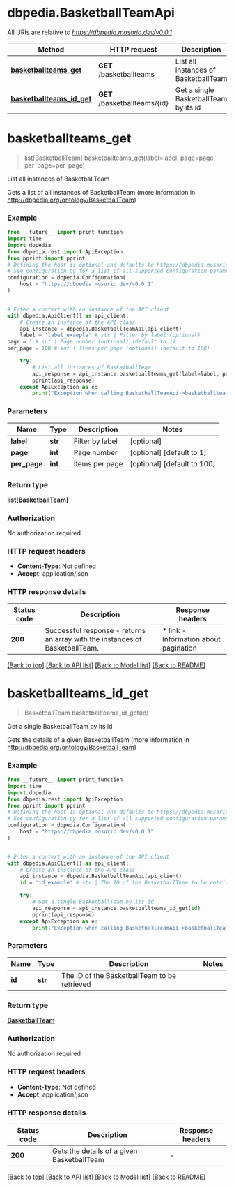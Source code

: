 # dbpedia.BasketballTeamApi

All URIs are relative to *https://dbpedia.mosorio.dev/v0.0.1*

Method | HTTP request | Description
------------- | ------------- | -------------
[**basketballteams_get**](BasketballTeamApi.md#basketballteams_get) | **GET** /basketballteams | List all instances of BasketballTeam
[**basketballteams_id_get**](BasketballTeamApi.md#basketballteams_id_get) | **GET** /basketballteams/{id} | Get a single BasketballTeam by its id


# **basketballteams_get**
> list[BasketballTeam] basketballteams_get(label=label, page=page, per_page=per_page)

List all instances of BasketballTeam

Gets a list of all instances of BasketballTeam (more information in http://dbpedia.org/ontology/BasketballTeam)

### Example

```python
from __future__ import print_function
import time
import dbpedia
from dbpedia.rest import ApiException
from pprint import pprint
# Defining the host is optional and defaults to https://dbpedia.mosorio.dev/v0.0.1
# See configuration.py for a list of all supported configuration parameters.
configuration = dbpedia.Configuration(
    host = "https://dbpedia.mosorio.dev/v0.0.1"
)


# Enter a context with an instance of the API client
with dbpedia.ApiClient() as api_client:
    # Create an instance of the API class
    api_instance = dbpedia.BasketballTeamApi(api_client)
    label = 'label_example' # str | Filter by label (optional)
page = 1 # int | Page number (optional) (default to 1)
per_page = 100 # int | Items per page (optional) (default to 100)

    try:
        # List all instances of BasketballTeam
        api_response = api_instance.basketballteams_get(label=label, page=page, per_page=per_page)
        pprint(api_response)
    except ApiException as e:
        print("Exception when calling BasketballTeamApi->basketballteams_get: %s\n" % e)
```

### Parameters

Name | Type | Description  | Notes
------------- | ------------- | ------------- | -------------
 **label** | **str**| Filter by label | [optional] 
 **page** | **int**| Page number | [optional] [default to 1]
 **per_page** | **int**| Items per page | [optional] [default to 100]

### Return type

[**list[BasketballTeam]**](BasketballTeam.md)

### Authorization

No authorization required

### HTTP request headers

 - **Content-Type**: Not defined
 - **Accept**: application/json

### HTTP response details
| Status code | Description | Response headers |
|-------------|-------------|------------------|
**200** | Successful response - returns an array with the instances of BasketballTeam. |  * link - Information about pagination <br>  |

[[Back to top]](#) [[Back to API list]](../README.md#documentation-for-api-endpoints) [[Back to Model list]](../README.md#documentation-for-models) [[Back to README]](../README.md)

# **basketballteams_id_get**
> BasketballTeam basketballteams_id_get(id)

Get a single BasketballTeam by its id

Gets the details of a given BasketballTeam (more information in http://dbpedia.org/ontology/BasketballTeam)

### Example

```python
from __future__ import print_function
import time
import dbpedia
from dbpedia.rest import ApiException
from pprint import pprint
# Defining the host is optional and defaults to https://dbpedia.mosorio.dev/v0.0.1
# See configuration.py for a list of all supported configuration parameters.
configuration = dbpedia.Configuration(
    host = "https://dbpedia.mosorio.dev/v0.0.1"
)


# Enter a context with an instance of the API client
with dbpedia.ApiClient() as api_client:
    # Create an instance of the API class
    api_instance = dbpedia.BasketballTeamApi(api_client)
    id = 'id_example' # str | The ID of the BasketballTeam to be retrieved

    try:
        # Get a single BasketballTeam by its id
        api_response = api_instance.basketballteams_id_get(id)
        pprint(api_response)
    except ApiException as e:
        print("Exception when calling BasketballTeamApi->basketballteams_id_get: %s\n" % e)
```

### Parameters

Name | Type | Description  | Notes
------------- | ------------- | ------------- | -------------
 **id** | **str**| The ID of the BasketballTeam to be retrieved | 

### Return type

[**BasketballTeam**](BasketballTeam.md)

### Authorization

No authorization required

### HTTP request headers

 - **Content-Type**: Not defined
 - **Accept**: application/json

### HTTP response details
| Status code | Description | Response headers |
|-------------|-------------|------------------|
**200** | Gets the details of a given BasketballTeam |  -  |

[[Back to top]](#) [[Back to API list]](../README.md#documentation-for-api-endpoints) [[Back to Model list]](../README.md#documentation-for-models) [[Back to README]](../README.md)

